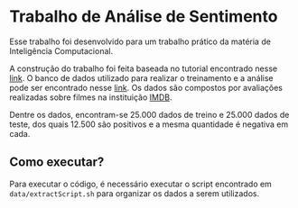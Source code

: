 # Trabalho de Análise de Sentimento
Esse trabalho foi desenvolvido para um trabalho prático da matéria de Inteligência Computacional.

A construção do trabalho foi feita baseada no tutorial encontrado nesse [link](https://towardsdatascience.com/sentiment-analysis-with-python-part-1-5ce197074184). O banco de dados utilizado para realizar o treinamento e a análise pode ser encontrado nesse [link](http://ai.stanford.edu/~amaas/data/sentiment/). Os dados são compostos por avaliações realizadas sobre filmes na instituição [IMDB](https://www.imdb.com/).

Dentre os dados, encontram-se 25.000 dados de treino e 25.000 dados de teste, dos quais 12.500 são positivos e a mesma quantidade é negativa em cada.

## Como executar?

Para executar o código, é necessário executar o script encontrado em `data/extractScript.sh` para organizar os dados a serem utilizados.